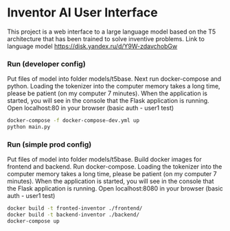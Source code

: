 # Inventor AI User Interface
This project is a web interface to a large language model based on the T5 architecture that has been trained to solve inventive problems. Link to language model https://disk.yandex.ru/d/Y9W-zdavchobGw
### Run (developer config)
Put files of model into folder models/t5base. Next run docker-compose and python. Loading the tokenizer into the computer memory takes a long time, please be patient (on my computer 7 minutes). When the application is started, you will see in the console that the Flask application is running. Open localhost:80 in your browser (basic auth - user1 test)
```sh
docker-compose -f docker-compose-dev.yml up
python main.py
```
### Run (simple prod config)
Put files of model into folder models/t5base. Build docker images for frontend and backend. Run docker-compose. Loading the tokenizer into the computer memory takes a long time, please be patient (on my computer 7 minutes). When the application is started, you will see in the console that the Flask application is running. Open localhost:8080 in your browser (basic auth - user1 test)
```sh
docker build -t fronted-inventor ./frontend/ 
docker build -t backend-inventor ./backend/ 
docker-compose up
```
